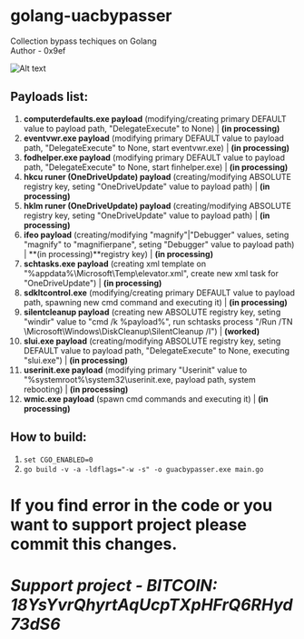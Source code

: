 # golang-uacbypasser
Collection bypass techiques on Golang<br/>
Author - 0x9ef<br/>

![Alt text](https://media.giphy.com/media/3BZDbv9pe7vMKJrV0f/giphy.gif "Work")

## Payloads list:
  1. **computerdefaults.exe payload** (modifying/creating primary DEFAULT value to payload path, "DelegateExecute" to None) | **(in processing)**
  2. **eventvwr.exe payload** (modifying primary DEFAULT value to payload path, "DelegateExecute" to None, start eventvwr.exe) | **(in processing)**
  3. **fodhelper.exe payload** (modifying primary DEFAULT value to payload path, "DelegateExecute" to None, start finhelper.exe) | **(in processing)**
  4. **hkcu runer (OneDriveUpdate) payload** (creating/modifying ABSOLUTE registry key, seting "OneDriveUpdate" value to payload path) | **(in processing)**
  5. **hklm runer (OneDriveUpdate) payload** (creating/modifying ABSOLUTE registry key, seting "OneDriveUpdate" value to payload path) | **(in processing)**
  6. **ifeo payload** (creating/modifying "magnify"|"Debugger" values, seting "magnify" to "magnifierpane", seting "Debugger" value to payload path) | **(in processing)**registry key) | **(in processing)**
  7. **schtasks.exe payload** (creating xml template on "%appdata%\Microsoft\Temp\elevator.xml", create new xml task for "OneDriveUpdate") | **(in processing)**
  8. **sdkltcontrol.exe** (modifying/creating primary DEFAULT value to payload path, spawning new cmd command and executing it) | **(in processing)**
  9. **silentcleanup payload** (creating new ABSOLUTE registry key, seting "windir" value to "cmd /k %payload%", run schtasks process "/Run /TN \Microsoft\Windows\DiskCleanup\SilentCleanup /I") | **(worked)**
  10. **slui.exe payload** (creating/modifying ABSOLUTE registry key, seting DEFAULT value to payload path, "DelegateExecute" to None, executing "slui.exe") | **(in processing)**
  11. **userinit.exe payload** (modifying primary "Userinit" value to "%systemroot%\system32\userinit.exe, payload path, system rebooting) | **(in processing)**
  12. **wmic.exe payload** (spawn cmd commands and executing it) | **(in processing)**
 
## How to build: 
  1. `set CGO_ENABLED=0`
  2. `go build -v -a -ldflags="-w -s" -o guacbypasser.exe main.go`

# If you find error in the code or you want to support project please commit this changes. 
# **_Support project - BITCOIN: 18YsYvrQhyrtAqUcpTXpHFrQ6RHyd73dS6_**
